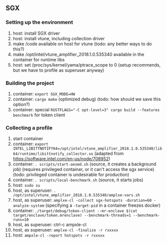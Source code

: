 ## SGX

### Setting up the environment
1. host: install SGX driver
1. host: install vtune, including collection driver
1. make /code available on host for vtune (todo: any better ways to do this?)
1. make /opt/intel/vtune_amplifier_2018.1.0.535340 available in the container for runtime libs
1. host: set /proc/sys/kernel/yama/ptrace_scope to 0
   (setup recommends, but we have to profile as superuser anyway)

### Building the project
1. container: `export SGX_MODE=HW`
1. container: `cargo make`
   (optimized debug)
   (todo: how should we save this option?)
1. container: special `RUSTFLAGS="-C opt-level=3" cargo build --features benchmark` for token client

### Collecting a profile
1. start container
1. container: `export INTEL_LIBITTNOTIFY64=/opt/intel/vtune_amplifier_2018.1.0.535340/lib64/runtime/libittnotify_collector.so`
   (adapted from https://software.intel.com/en-us/node/708952)
1. container: `. scripts/start-aesmd.sh`
   (source, it creates a background job)
   (requires privileged container, or it can't access the sgx service)
   (todo: privileged container is undesirable for production)
1. container: `. scripts/local-benchmark.sh`
   (source, it starts jobs)
1. host: `sudo su`
1. host, as superuser: `. /opt/intel/vtune_amplifier_2018.1.0.535340/amplxe-vars.sh`
1. host, as superuser: `amplxe-cl -collect sgx-hotspots -duration=60 -analyze-system`
   (specifying a `-target-pid` in a container freezes docker)
1. container: `./target/debug/token-client --mr-enclave $(cat target/enclave/token.mrenclave) --benchmark-threads=1 --benchmark-runs=10`
1. host, as superuser: ctrl-c ampxle-cl
1. host, as superuser: `amplxe-cl -finalize -r rxxxxx`
1. host: `ampxle-cl -report hotspots -r rxxxxx`
